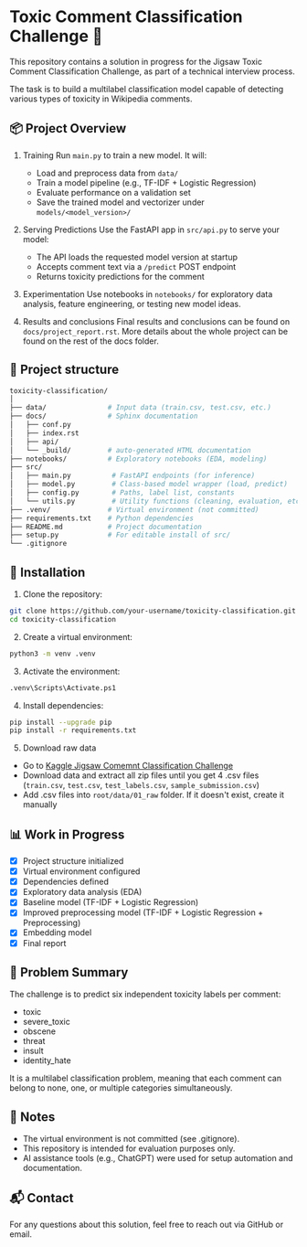 # Toxic Comment Classification Challenge 🧪

This repository contains a solution in progress for the Jigsaw Toxic Comment Classification Challenge, as part of a technical interview process.

The task is to build a multilabel classification model capable of detecting various types of toxicity in Wikipedia comments.

## 📦 Project Overview

1. Training
  Run `main.py` to train a new model. It will:
    - Load and preprocess data from `data/`
    - Train a model pipeline (e.g., TF-IDF + Logistic Regression)
    - Evaluate performance on a validation set
    - Save the trained model and vectorizer under `models/<model_version>/`

2. Serving Predictions
  Use the FastAPI app in `src/api.py` to serve your model:
    - The API loads the requested model version at startup
    - Accepts comment text via a `/predict` POST endpoint
    - Returns toxicity predictions for the comment

3. Experimentation
  Use notebooks in `notebooks/` for exploratory data analysis, feature engineering, or testing new model ideas.

4. Results and conclusions
  Final results and conclusions can be found on `docs/project_report.rst`. More details about the whole project can be found on the rest of the docs folder.

## 📁 Project structure

```bash
toxicity-classification/
│
├── data/               # Input data (train.csv, test.csv, etc.)
├── docs/               # Sphinx documentation
│   ├── conf.py
│   ├── index.rst
│   ├── api/
│   └── _build/         # auto-generated HTML documentation
├── notebooks/          # Exploratory notebooks (EDA, modeling)
├── src/
│   ├── main.py          # FastAPI endpoints (for inference)
│   ├── model.py         # Class-based model wrapper (load, predict)
│   ├── config.py        # Paths, label list, constants
│   └── utils.py         # Utility functions (cleaning, evaluation, etc.)
├── .venv/              # Virtual environment (not committed)
├── requirements.txt    # Python dependencies
├── README.md           # Project documentation
├── setup.py            # For editable install of src/
└── .gitignore
```

## 🚀 Installation

1. Clone the repository:
```bash
git clone https://github.com/your-username/toxicity-classification.git
cd toxicity-classification
```

2. Create a virtual environment:
```bash
python3 -m venv .venv
```
3. Activate the environment:
```bash
.venv\Scripts\Activate.ps1
```

4. Install dependencies:
```bash
pip install --upgrade pip
pip install -r requirements.txt
```

5. Download raw data
  - Go to [Kaggle Jigsaw Comemnt Classification Challenge](https://www.kaggle.com/competitions/jigsaw-toxic-comment-classification-challenge/overview)
  - Download data and extract all zip files until you get 4 .csv files (`train.csv`, `test.csv`, `test_labels.csv`, `sample_submission.csv`)
  - Add .csv files into `root/data/01_raw` folder. If it doesn't exist, create it manually

## 📊 Work in Progress

- [x] Project structure initialized
- [x] Virtual environment configured
- [x] Dependencies defined
- [x] Exploratory data analysis (EDA)
- [x] Baseline model (TF-IDF + Logistic Regression)
- [x] Improved preprocessing model (TF-IDF + Logistic Regression + Preprocessing)
- [x] Embedding model
- [x] Final report

## 🧠 Problem Summary

The challenge is to predict six independent toxicity labels per comment:

- toxic
- severe_toxic
-  obscene
- threat
- insult
- identity_hate

It is a multilabel classification problem, meaning that each comment can belong to none, one, or multiple categories simultaneously.

## 📌 Notes

- The virtual environment is not committed (see .gitignore).
- This repository is intended for evaluation purposes only.
- AI assistance tools (e.g., ChatGPT) were used for setup automation and documentation.

## 📬 Contact

For any questions about this solution, feel free to reach out via GitHub or email.
